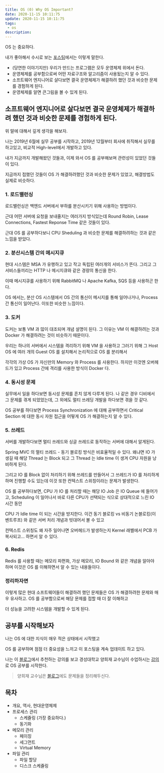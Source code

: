 ```yaml
---
title: OS (0) Why OS Important?
date: 2020-11-15 10:11:75
update: 2020-11-15 10:11:75
tags:
 - os
description:
---
```


OS 는 중요하다.

내가 좋아해서 수시로 보는 [포스팅](https://imasoftwareengineer.tistory.com/2)에서는 이렇게 말한다.

- (당연한 이야기지만) 우리가 만드는 프로그램은 모두 운영체제 위에서 돈다.
- 운영체제를 공부함으로써 어떤 자료구조와 알고리즘이 사용됬는지 알 수 있다.
- 소프트웨어 엔지니어로 살다보면 결국 운영체제가 해결하려 했던 것과 비슷한 문제를 경험하게 된다.
- 운영체제를 알면 큰그림을 볼 수 있게 된다.

## 소프트웨어 엔지니어로 살다보면 결국 운영체제가 해결하려 했던 것과 비슷한 문제를 경험하게 된다.

위 말에 대해서 깊게 생각을 해보자.

나는 2019년 6월에 실무 공부를 시작하고, 2019년 12월부터 회사에 취직해서 실무를 하고있고, 비교적 High-level에서 개발하고 있다.

내가 지금까지 개발해왔던 것들과, 이제 와서 OS 를 공부해보며 관련성이 있었던 것들이 있다.

지금까지 접했던 것들이 OS 가 해결하려했던 것과 비슷한 문제가 있었고, 해결방법도 실제로 비슷하다.

### 1. 로드밸런싱

로드밸런싱은 백엔드 서버에서 부하를 분산시키기 위해 사용하는 방법이다.

근대 어떤 서버에 요청을 보내줄지는 여러가지 방식있는데 Round Robin, Lease Connections, Fastest Reponse Time 같은 것들이 있다.

근대 OS 를 공부하다보니 CPU Sheduling 과 비슷한 문제를 해결하려하는 것과 같은 느낌을 받았다.

### 2. 분산시스템 간의 메시지큐

현대 시스템은 MSA 가 유행하고 있고 작고 독립된 여러개의 서비스가 뜬다. 그리고 그 서비스들끼리는 HTTP 나 메시지큐와 같은 경량의 통신을 한다.

이때 메시지큐를 사용하기 위해 RabbitMQ 나 Apache Kafka, SQS 등을 사용하곤 한다.

OS 에서는, 분산 OS 시스템에서 OS 간의 통신이 메시지를 통해 일어나거나, Process 간 통신이 일어난다. 이또한 비슷한 느낌이다.

### 3. 도커

도커는 보통 VM 과 많이 대조되며 개념 설명이 된다. 그 이유는 VM 이 해결하려는 것과 Docker 가 해결하려는 것이 비슷하기 때문이다.

우리는 하나의 서버에서 시스템을 격리하기 위해 VM 을 사용하고 그러기 위해 그 Host OS 에 여러 개의 Guest OS 를 설치해서 논리적으로 OS 를 분리해서

각각의 가상 OS 가 자신만의 Memory 와 Process 를 사용한다. 하지만 이것엔 오버헤드가 있고 Process 간에 격리를 사용한 방식이 Docker 다.

### 4. 동시성 문제

실무에서 일을 하다보면 동시성 문제를 흔치 않게 다루게 된다. 나 같은 경우 디비에서 그 문제를 겪게 되었었는데, 그 외에도 멀티 쓰레딩 개발을 하다보면 겪을 것 같다.

OS 공부를 하다보면 Process Synchronization 에 대해 공부하면서 Critical Section 에 대한 동시 자원 접근을 어떻게 OS 가 해결하는지 알 수 있다.

### 5. 쓰레드

서버를 개발하다보면 멀티 쓰레드와 싱글 쓰레드로 동작하는 서버에 대해서 알게된다.

Spring MVC 의 멀티 쓰레드 - 동기 블로킹 방식은 비효율적일 수 있다. 왜냐면 IO 가 생길 때 해당 Thread 는 Block 되고 그 Thread 는 Idle time 이 생겨 CPU 자원을 낭비하게 된다.

그리고 IO 를 Block 없이 처리하기 위해 쓰레드를 만들어서 그 쓰레드가 IO 를 처리하게 하며 진행할 수도 있는데 이것 또한 컨텍스트 스위칭이라는 문제가 발생한다.

OS 를 공부하다보면, CPU 가 IO 를 처리할 때는 해당 IO Job 은 IO Queue 에 들어가고, Scheduling 이 일어나서 바로 다른 CPU가 선택되는 식으로 상대적으로 느린 IO 시간 동안

CPU 가 Idle time 이 되는 시간을 방지한다. 이건 동기 블로킹 vs 비동기 논블로킹(이벤트루프) 와 같은 서버 처리 개념과 빗대어서 볼 수 있고

컨텍스트 스위칭도 왜 자주 일어나면 오버헤드가 발생하는지 Kernel 래벨에서 PCB 가 복사되고... 하면서 알 수 있다.

### 6. Redis

Redis 를 사용할 때는 메모리 파편화, 가상 메모리, IO Bound 와 같은 개념을 알아야 하며 이것은 OS 를 이해하면서 알 수 있는 내용들이다.

### 정리하자면

이렇게 많은 현대 소프트웨어들이 해결하려 했던 문제들은 OS 가 해결하려한 문제와 매우 유사하고. OS 를 공부함으로써 해당 문제를 접할 때 더 잘 이해하고

더 성능을 고려한 시스템을 개발할 수 있게 된다.

## 공부를 시작해보자

나는 OS 에 대한 지식이 매우 적은 상태에서 시작했고

OS 를 공부하며 점점 더 중요성을 느끼고 이 포스팅을 계속 업데이트 하고 있다.

나는 이 [블로그](https://covenant.tistory.com/100)에서 추천하는 강의를 보고 경성대학교 양희재 교수님이 수업하시는 [강의](http://www.kocw.net/home/search/kemView.do?kemId=978503)로 OS 공부를 시작한다.

> 양희재 교수님은 [블로그](http://blog.naver.com/PostList.nhn?from=postList&blogId=hjyang0&categoryNo=13&currentPage=8)에도 문제들을 정리해두신다.

## 목차

- 개요, 역사, 현대운영체제
- 프로세스 관리
  - 스케쥴링 (가장 중요하다.)
  - 동기화
- 메모리 관리
  - 페이징
  - 세그먼트
  - Virtual Memory
- 파일 관리
  - 파일 할당
  - 디스크 스케쥴링

